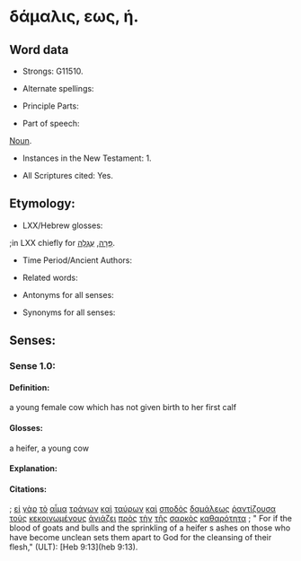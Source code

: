 # δάμαλις, εως, ἡ.

<!-- Status: S2=NeedsFinalCheck -->
<!-- Lexica used for edits: BDAG LN CVB  -->

## Word data

* Strongs: G11510.


* Alternate spellings:

* Principle Parts: 

* Part of speech: 

[Noun](http://ugg.readthedocs.io/en/latest/noun.html). 

* Instances in the New Testament: 1.

* All Scriptures cited: Yes.

## Etymology: 


* LXX/Hebrew glosses: 

;in LXX chiefly for [פָּרָה](//en-uhal/H6509), [עֶגְלָה](//en-uhal/H5697).

* Time Period/Ancient Authors: 

* Related words: 

* Antonyms for all senses:

* Synonyms for all senses: 


## Senses:


### Sense  1.0: 

#### Definition: 

a young female cow which has not given birth to her first calf

#### Glosses: 

a heifer, a young cow

#### Explanation: 

#### Citations: 

; [εἰ](../G14870/01.md) [γὰρ](../G10630/01.md) [τὸ](../G35880/01.md) [αἷμα](../G01290/01.md) [τράγων](../G51310/01.md) [καὶ](../G25320/01.md) [ταύρων](../G50220/01.md) [καὶ](../G25320/01.md) [σποδὸς](../G47000/01.md) [δαμάλεως](../G11510/01.md) [ῥαντίζουσα](../G44720/01.md) [τοὺς](../G35880/01.md) [κεκοινωμένους](../G28400/01.md) [ἁγιάζει](../G00370/01.md) [πρὸς](../G43140/01.md) [τὴν](../G35880/01.md) [τῆς](../G35880/01.md) [σαρκὸς](../G45610/01.md) [καθαρότητα](../G25140/01.md)
; " For if the blood of goats and bulls and the sprinkling of a heifer s ashes on those who have become unclean sets them apart to God for the cleansing of their flesh," (ULT): 
[Heb 9:13](heb 9:13).